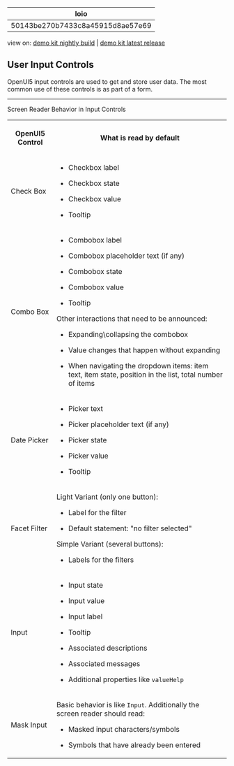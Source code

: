 <!-- loio50143be270b7433c8a45915d8ae57e69 -->

| loio |
| -----|
| 50143be270b7433c8a45915d8ae57e69 |

<div id="loio">

view on: [demo kit nightly build](https://openui5nightly.hana.ondemand.com/#/topic/50143be270b7433c8a45915d8ae57e69) | [demo kit latest release](https://openui5.hana.ondemand.com/#/topic/50143be270b7433c8a45915d8ae57e69)</div>

## User Input Controls

OpenUI5 input controls are used to get and store user data. The most common use of these controls is as part of a form.

***

<a name="loio50143be270b7433c8a45915d8ae57e69__table_mv5_wrs_xw"/>Screen Reader Behavior in Input Controls


<table>
<tr>
<th>

 OpenUI5 Control



</th>
<th>

What is read by default



</th>
</tr>
<tr>
<td>

Check Box



</td>
<td>

-   Checkbox label

-   Checkbox state

-   Checkbox value

-   Tooltip




</td>
</tr>
<tr>
<td>

Combo Box



</td>
<td>

-   Combobox label

-   Combobox placeholder text \(if any\)

-   Combobox state

-   Combobox value

-   Tooltip


Other interactions that need to be announced:

-   Expanding\\collapsing the combobox

-   Value changes that happen without expanding

-   When navigating the dropdown items: item text, item state, position in the list, total number of items




</td>
</tr>
<tr>
<td>

Date Picker



</td>
<td>

-   Picker text

-   Picker placeholder text \(if any\)

-   Picker state

-   Picker value

-   Tooltip




</td>
</tr>
<tr>
<td>

Facet Filter



</td>
<td>

Light Variant \(only one button\):

-   Label for the filter

-   Default statement: "no filter selected"


Simple Variant \(several buttons\):

-   Labels for the filters




</td>
</tr>
<tr>
<td>

Input



</td>
<td>

-   Input state

-   Input value

-   Input label

-   Tooltip

-   Associated descriptions

-   Associated messages

-   Additional properties like `valueHelp`




</td>
</tr>
<tr>
<td>

Mask Input



</td>
<td>

Basic behavior is like `Input`. Additionally the screen reader should read:

-   Masked input characters/symbols

-   Symbols that have already been entered




</td>
</tr>
</table>

